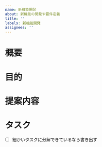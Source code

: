 ```yaml
---
name: 新機能開発
about: 新機能の開発や要件定義
title: ''
labels: 新機能開発
assignees: ''
---
```


<!-- 要望のテンプレート -->

# 概要

# 目的

# 提案内容

# タスク

- [ ] 細かいタスクに分解できているなら書き出す
